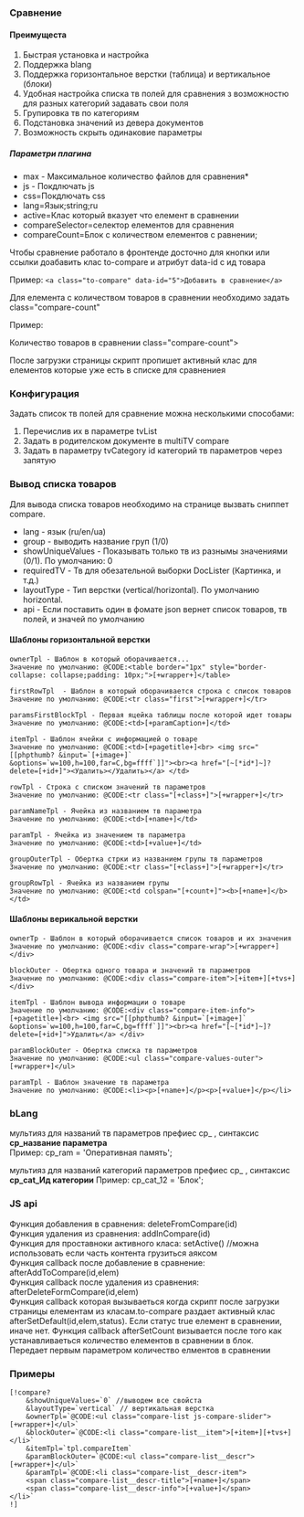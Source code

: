 ### Сравнение


#### Преимущеста

1. Быстрая установка и настройка
2. Поддержка blang
3. Поддержка горизонтальное верстки (таблица) и вертикальное (блоки)
4. Удобная настройка списка тв полей для сравнения з возможностю для разных категорий задавать свои поля
5. Групировка тв по категориям
6. Подстановка значений из девера документов
7. Возможность  скрыть одинаковие параметры

##### Параметри плагина

* max - Максимальное количество файлов для сравнения* 
* js - Покдлючать js
* css=Покдлючать css
* lang=Язык;string;ru
* active=Клас который вказует что елемент в сравнении
* compareSelector=селектор елементов для сравнения
* compareCount=Блок с количеством елементов с равнении;


 

Чтобы сравнение работало в фронтенде досточно для кнопки или ссылки доабавить клас to-compare и
атрибут data-id с ид товара

Пример: ```<a class="to-compare" data-id="5">Добавить в сравнение</a>```

Для елемента с количеством товаров в сравнении необходимо задать class="compare-count"

Пример: <div>Количество товаров в сравнении <span> class="compare-count"></span></div> 

После загрузки страницы скрипт пропишет активный клас для елементов которые уже есть в списке для сравнениея

### Конфигурация
Задать список тв полей для сравнение можна несколькими способами:
1. Перечислив их в параметре tvList
2. Задать в родителском документе в multiTV compare
3. Задать в параметру tvCategory id категорий тв параметров через запятую



### Вывод списка товаров
Для вывода списка товаров необходимо на странице вызвать сниппет compare.

* lang - язык (ru/en/ua)
* group - выводить название груп  (1/0)
* showUniqueValues - Показывать только тв из разнымы значениями (0/1). По умолчанию: 0 
* requiredTV - Тв для обезательной выборки DocLister (Картинка, и т.д.)
* layoutType - Тип верстки (vertical/horizontal). По умолчанию horizontal.
* api - Если поставить один в фомате json вернет список товаров, тв полей, и значей по умолчанию

#### Шаблоны горизонтальной верстки

    ownerTpl - Шаблон в который оборачивается...  
    Значение по умолчанию: @CODE:<table border="1px" style="border-collapse: collapse;padding: 10px;">[+wrapper+]</table>

    firstRowTpl  - Шаблон в который оборачивается строка с список товаров  
    Значение по умолчанию: @CODE:<tr class="first">[+wrapper+]</tr>

    paramsFirstBlockTpl - Первая яцейка таблицы после которой идет товары
    Значение по умолчанию: @CODE:<td>[+paramCaption+]</td>
    
    itemTpl - Шаблон ячейки с информацией о товаре  
    Значение по умолчанию: @CODE:<td>[+pagetitle+]<br> <img src="[[phpthumb? &input=`[+image+]` &options=`w=100,h=100,far=C,bg=ffff`]]"><br><a href="[~[*id*]~]?delete=[+id+]"><Удалить></Удалить></a> </td>
    
    rowTpl - Строка с списком значений тв параметров  
    Значение по умолчанию: @CODE:<tr class="[+class+]">[+wrapper+]</tr>
    
    paramNameTpl - Ячейка из названием тв параметра  
    Значение по умолчанию: @CODE:<td>[+name+]</td>
    
    paramTpl - Ячейка из значением тв параметра  
    Значение по умолчанию: @CODE:<td>[+value+]</td>

    groupOuterTpl - Обертка стрки из названием групы тв параметров  
    Значение по умолчанию: @CODE:<tr class="[+class+]">[+wrapper+]</tr>
    
    groupRowTpl - Ячейка из названием групы  
    Значение по умолчанию: @CODE:<td colspan="[+count+]"><b>[+name+]</b></td>

#### Шаблоны верикальной верстки

    ownerTp - Шаблон в который оборачивается список товаров и их значения
    Значение по умолчанию: @CODE:<div class="compare-wrap">[+wrapper+]</div>
    
    blockOuter - Обертка одного товара и значений тв параметров
    Значение по умолчанию: @CODE:<div class="compare-item">[+item+][+tvs+]</div>
    
    itemTpl - Шаблон вывода информации о товаре
    Значение по умолчанию: @CODE:<div class="compare-item-info">[+pagetitle+]<br> <img src="[[phpthumb? &input=`[+image+]` &options=`w=100,h=100,far=C,bg=ffff`]]"><br><a href="[~[*id*]~]?delete=[+id+]">Удалить</a> </div>
    
    paramBlockOuter - Обертка списка тв параметров
    Значение по умолчанию: @CODE:<ul class="compare-values-outer">[+wrapper+]</ul>
    
    paramTpl - Шаблон значение тв параметра
    Значение по умолчанию: @CODE:<li><p>[+name+]</p><p>[+value+]</p></li>



### bLang
мультияз для названий тв параметров префиес cp_ , синтаксис __cp_название параметра__  
Пример: cp_ram = 'Оперативная память';
    
мультияз для названий категорий параметров префиес cp_ , синтаксис __cp_cat_Ид категории__
Пример: cp_cat_12 = 'Блок';



### JS api
Функция добавления в сравнения: deleteFromCompare(id)  
Функция удаления из сравнения: addInCompare(id)  
Функция для проставноки активного класа: setActive()  //можна использовать если часть контента грузиться аяксом  
Функция callback после добавление в сравнение: afterAddToCompare(id,elem)  
Функция callback после удаления из сравнения: afterDeleteFormCompare(id,elem)  
Функция callback которая вызываеться когда скрипт после загрузки страницы елементам из класам.to-compare раздает
активный клас   afterSetDefault(id,elem,status). Если статус true елемент в сравнении, иначе нет.
Функция callback afterSetCount визывается после того как устанавливаеться количество елементов в сравнении в блок.  
Передает первым параметром количество елментов в сравнении

### Примеры

    [!compare?
        &showUniqueValues=`0` //выводем все свойста
        &layoutType=`vertical` // вертикальная верстка
        &ownerTpl=`@CODE:<ul class="compare-list js-compare-slider">[+wrapper+]</ul>`
        &blockOuter=`@CODE:<li class="compare-list__item">[+item+][+tvs+]</li>`
        &itemTpl=`tpl.compareItem`
        &paramBlockOuter=`@CODE:<ul class="compare-list__descr">[+wrapper+]</ul>`
        &paramTpl=`@CODE:<li class="compare-list__descr-item">
        <span class="compare-list__descr-title">[+name+]</span>
        <span class="compare-list__descr-info">[+value+]</span>
    </li>`
    !]